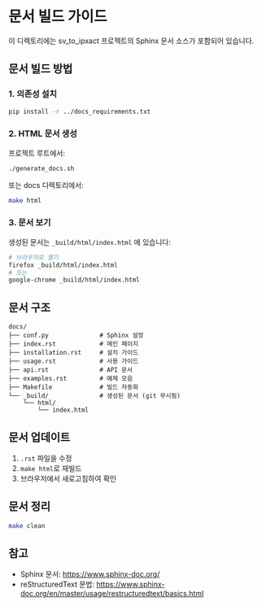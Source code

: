 # 문서 빌드 가이드

이 디렉토리에는 sv_to_ipxact 프로젝트의 Sphinx 문서 소스가 포함되어 있습니다.

## 문서 빌드 방법

### 1. 의존성 설치

```bash
pip install -r ../docs_requirements.txt
```

### 2. HTML 문서 생성

프로젝트 루트에서:

```bash
./generate_docs.sh
```

또는 docs 디렉토리에서:

```bash
make html
```

### 3. 문서 보기

생성된 문서는 `_build/html/index.html` 에 있습니다:

```bash
# 브라우저로 열기
firefox _build/html/index.html
# 또는
google-chrome _build/html/index.html
```

## 문서 구조

```
docs/
├── conf.py              # Sphinx 설정
├── index.rst            # 메인 페이지
├── installation.rst     # 설치 가이드
├── usage.rst            # 사용 가이드
├── api.rst              # API 문서
├── examples.rst         # 예제 모음
├── Makefile             # 빌드 자동화
└── _build/              # 생성된 문서 (git 무시됨)
    └── html/
        └── index.html
```

## 문서 업데이트

1. `.rst` 파일을 수정
2. `make html`로 재빌드
3. 브라우저에서 새로고침하여 확인

## 문서 정리

```bash
make clean
```

## 참고

- Sphinx 문서: https://www.sphinx-doc.org/
- reStructuredText 문법: https://www.sphinx-doc.org/en/master/usage/restructuredtext/basics.html
